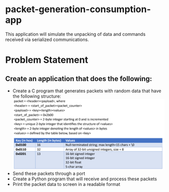 # packet-generation-consumption-app
This application will simulate the unpacking of data and commands received via serialized communications. 

# Problem Statement
## Create an application that does the following:
- Create a C program that generates packets with random data that have the following structure: ![Packet Structure](packet_structure.png)
- Send these packets through a port
- Create a Python program that will receive and process these packets
- Print the packet data to screen in a readable format

